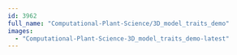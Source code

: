 ```yaml
---
id: 3962
full_name: "Computational-Plant-Science/3D_model_traits_demo"
images: 
  - "Computational-Plant-Science-3D_model_traits_demo-latest"
---
```

